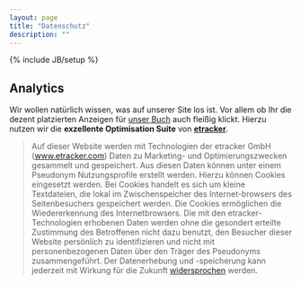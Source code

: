 ```yaml
---
layout: page
title: "Datenschutz"
description: ""
---
```

{% include JB/setup %}

Analytics
---------

Wir wollen natürlich wissen, was auf unserer Site los ist.
Vor allem ob Ihr die dezent platzierten Anzeigen
für [unser Buch](/git-buch) auch fleißig klickt. 
Hierzu nutzen wir die **exzellente Optimisation Suite** von 
[**etracker**](http://www.etracker.de).

> Auf dieser Website werden mit Technologien der etracker GmbH 
> (<a href="http://www.etracker.com">www.etracker.com</a>) 
> Daten zu Marketing- und Optimierungszwecken gesammelt und gespeichert. 
> Aus diesen Daten können unter einem Pseudonym Nutzungsprofile erstellt werden. 
> Hierzu können Cookies eingesetzt werden. 
> Bei Cookies handelt es sich um kleine Textdateien, 
> die lokal im Zwischenspeicher des Internet-browsers des Seitenbesuchers 
> gespeichert werden. 
> Die Cookies ermöglichen die Wiedererkennung des Internetbrowsers. 
> Die mit den etracker-Technologien erhobenen Daten werden ohne die gesondert 
> erteilte Zustimmung des Betroffenen nicht dazu benutzt, 
> den Besucher dieser Website persönlich zu identifizieren und nicht mit 
> personenbezogenen Daten über den Träger des Pseudonyms zusammengeführt. 
> Der Datenerhebung und -speicherung kann jederzeit mit Wirkung für die Zukunft 
> <a target="_blank" href="https://www.etracker.de/privacy?et=t9bebx">widersprochen</a> 
> werden.


